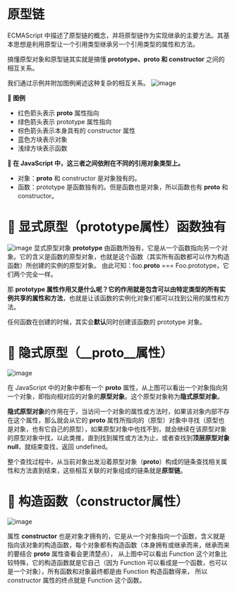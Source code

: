 # 原型链

ECMAScript 中描述了原型链的概念，并将原型链作为实现继承的主要方法。其基本思想是利用原型让一个引用类型继承另一个引用类型的属性和方法。

搞懂原型对象和原型链其实就是搞懂 **prototype、__proto__ 和 constructor** 之间的相互关系。

我们通过示例并附加图例阐述这种复杂的相互关系。
![image](https://user-images.githubusercontent.com/24501320/111984083-e2dbec00-8b45-11eb-9da2-2c2e6d986054.png)

**🌰 图例**

- 红色箭头表示 __proto__ 属性指向
- 绿色箭头表示 prototype 属性指向
- 棕色箭头表示本身具有的 constructor 属性
- 蓝色方块表示对象
- 浅绿方块表示函数

**🌰 在 JavaScript 中，这三者之间依附在不同的引用对象类型上。**

- 对象：__proto__ 和 constructor 是对象独有的。
- 函数：prototype 是函数独有的。但是函数也是对象，所以函数也有 __proto__ 和 constructor。

# 🌰 显式原型（prototype属性）函数独有

![image](https://user-images.githubusercontent.com/24501320/111984295-2a627800-8b46-11eb-9725-36e3fb7b6357.png)
显式原型对象 **prototype** 由函数所独有，它是从一个函数指向另一个对象。它的含义是函数的原型对象，也就是这个函数（其实所有函数都可以作为构造函数）所创建的实例的原型对象。
由此可知：foo.__proto__ === Foo.prototype，它们两个完全一样。

那 **prototype 属性作用又是什么呢？**它的作用就是包含可以由**特定类型的所有实例共享的属性和方法**，也就是让该函数的实例化对象们都可以找到公用的属性和方法。

任何函数在创建的时候，其实会**默认**同时创建该函数的 prototype 对象。

# 🌰 隐式原型（__proto__属性）

![image](https://user-images.githubusercontent.com/24501320/111984630-9513b380-8b46-11eb-8e2a-1e9f59b01d4d.png)

在 JavaScript 中的对象中都有一个 **__proto__** 属性，从上图可以看出一个对象指向另一个对象，即指向相对应的对象的**原型对象**。这个原型对象称为**隐式原型对象**。

**隐式原型对象**的作用在于，当访问一个对象的属性或方法时，如果该对象内部不存在这个属性，那么就会从它的 __proto__ 属性所指向的（原型）对象中寻找（原型也是对象，也有它自己的原型），如果原型对象中也找不到，就会继续在该原型对象的原型对象中找，以此类推，直到找到属性或方法为止，或者查找到**顶层原型对象 null**，就结束查找，返回 undefined。

整个查找过程中，从当前对象出发沿着原型对象（__proto__）构成的链条查找相关属性和方法直到结束，这些相互关联的对象组成的链条就是**原型链**。

# 🌰 构造函数（constructor属性）
![image](https://user-images.githubusercontent.com/24501320/111984833-d99f4f00-8b46-11eb-84d3-5a217128171b.png)

属性 **constructor** 也是对象才拥有的，它是从一个对象指向一个函数，含义就是指向该对象的构造函数，每个对象都有构造函数（本身拥有或继承而来，继承而来的要结合 __proto__ 属性查看会更清楚点），
从上图中可以看出 Function 这个对象比较特殊，它的构造函数就是它自己（因为 Function 可以看成是一个函数，也可以是一个对象），所有函数和对象最终都是由 Function 构造函数得来，
所以 constructor 属性的终点就是 Function 这个函数。
